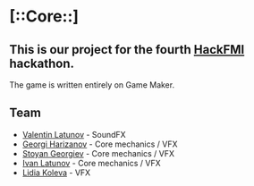 [::Core::]
======

This is our project for the fourth [HackFMI](http://hackfmi.com/) hackathon.
--

The game is written entirely on Game Maker.

Team
---
 * [Valentin Latunov](https://github.com/vlatunov/) - SoundFX
 * [Georgi Harizanov](https://github.com/gharizanov92) - Core mechanics / VFX
 * [Stoyan Georgiev]() - Core mechanics / VFX
 * [Ivan Latunov](https://github.com/xswordsx) - Core mechanics / VFX
 * [Lidia Koleva](https://github.com/lidiakoleva) - VFX

